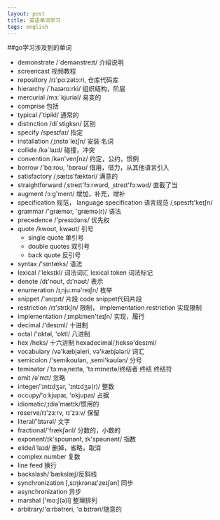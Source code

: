 ```yaml
---
layout: post
title: 英语单词学习
tags: english
---
```


##go学习涉及到的单词

* demonstrate /`demənstreɪt/ 介绍说明
* screencast 视频教程
* repository /rɪ`pɑːzətɔːri, 仓库代码库
* hierarchy /`haɪərɑːrki/ 组织结构，阶层
* mercurial /mɜː`kjʊriəl/  易变的
* comprise 包括
* typical /`tipikl/ 通常的
* distinction /di`stigksn/ 区别
* specify /spesɪfaɪ/ 指定
* installation /ˌɪnstə`leɪʃn/ 安装  名词
* collide /kə`laɪd/ 碰撞，冲突
* convention /kən'venʃnz/  约定，公约，惯例
* borrow /'bɑːroʊ, 'bɒrəʊ/ 借用，借力，从其他语言引入
* satisfactory /ˌsætɪs'fæktəri/ 满意的
* straightforward  /ˌstreɪt'fɔːrwərd, ˌstreɪt'fɔːwəd/ 直截了当
* augment  /ɔːɡ'ment/ 增加，补充，增补
* specification 规范， language specification 语言规范 /ˌspesɪfɪ'keɪʃn/
* grammar /'ɡræmər, 'ɡræmə(r)/ 语法
* precedence /'presɪdəns/ 优先权
* quote /kwoʊt, kwəʊt/  引号
    * single quote 单引号
    * double quotes 双引号
    * back quote 反引号
* syntax /'sɪntæks/ 语法
* lexical /'leksɪkl/ 词法词汇  lexical token 词法标记
* denote /dɪ'noʊt, dɪ'nəʊt/ 表示
* enumeration /ɪˌnjuːmə'reɪʃn/  枚举
* snippet /'snɪpɪt/  片段  code snippet代码片段
* restriction /rɪ'strɪkʃn/  限制， implementation restriction 实现限制
* implementation /ˌɪmplɪmen'teɪʃn/  实现，履行
* decimal /'desɪml/  十进制
* octal /'ɒktəl, 'ɒktl/  八进制
* hex /heks/  十六进制 hexadecimal/ˌheksə'desɪml/ 
* vocabulary /və'kæbjəleri, və'kæbjələri/   词汇
* semicolon /'semikoʊlən, ˌsemi'kəʊlən/  分号
* teminator /'tɜːməˌneɪtə, 'tɜːmɪneɪtə/终结者 终结  终结符
* omit /ə'mɪt/ 忽略 
* integer/'ɪntɪdʒər, 'ɪntɪdʒə(r)/ 整数
* occupy/'ɑːkjupaɪ, 'ɒkjupaɪ/ 占据
* idiomatic/ˌɪdiə'mætɪk/惯用的
* reserve/rɪ'zɜːrv, rɪ'zɜːv/ 保留
* literal/'lɪtərəl/  文字
* fractional/'frækʃənl/ 分数的，小数的
* exponent/ɪk'spoʊnənt, ɪk'spəʊnənt/   指数
* elide/i'laɪd/ 删掉，省略，取消 
* complex number 复数
* line feed 换行
* backslash/'bækslæʃ/反斜线 
* synchronization [,sɪŋkrənaɪ'zeɪʃən]  同步
* asynchronization 异步
* marshal ['mɑːʃ(ə)l]  整理排列
* arbitrary/'ɑːrbətreri, 'ɑːbɪtrəri/随意的



 
